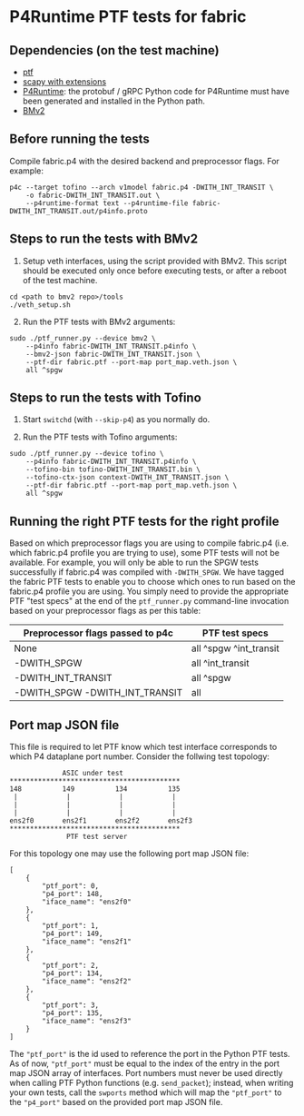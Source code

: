 # P4Runtime PTF tests for fabric

## Dependencies (on the test machine)

- [ptf](https://github.com/p4lang/ptf)
- [scapy with extensions](https://github.com/p4lang/scapy-vxlan)
- [P4Runtime](https://github.com/p4lang/PI#building-p4runtimeproto): the
protobuf / gRPC Python code for P4Runtime must have been generated and installed
in the Python path.
- [BMv2](https://github.com/p4lang/behavioral-model/blob/master/targets/simple_switch_grpc)

## Before running the tests

Compile fabric.p4 with the desired backend and preprocessor flags. For example:

```
p4c --target tofino --arch v1model fabric.p4 -DWITH_INT_TRANSIT \
    -o fabric-DWITH_INT_TRANSIT.out \
    --p4runtime-format text --p4runtime-file fabric-DWITH_INT_TRANSIT.out/p4info.proto
```

## Steps to run the tests with BMv2

1. Setup veth interfaces, using the script provided with BMv2. This script
should be executed only once before executing tests, or after a reboot of the
test machine.

```
cd <path to bmv2 repo>/tools
./veth_setup.sh
```

2. Run the PTF tests with BMv2 arguments:

```
sudo ./ptf_runner.py --device bmv2 \
    --p4info fabric-DWITH_INT_TRANSIT.p4info \
    --bmv2-json fabric-DWITH_INT_TRANSIT.json \
    --ptf-dir fabric.ptf --port-map port_map.veth.json \
    all ^spgw
```

## Steps to run the tests with Tofino

1. Start `switchd` (with `--skip-p4`) as you normally do.
   
3. Run the PTF tests with Tofino arguments:

```
sudo ./ptf_runner.py --device tofino \ 
    --p4info fabric-DWITH_INT_TRANSIT.p4info \
    --tofino-bin tofino-DWITH_INT_TRANSIT.bin \
    --tofino-ctx-json context-DWITH_INT_TRANSIT.json \
    --ptf-dir fabric.ptf --port-map port_map.veth.json \
    all ^spgw
```

## Running the right PTF tests for the right profile

Based on which preprocessor flags you are using to compile fabric.p4 (i.e. which
fabric.p4 profile you are trying to use), some PTF tests will not be
available. For example, you will only be able to run the SPGW tests successfully
if fabric.p4 was compiled with `-DWITH_SPGW`. We have tagged the fabric PTF
tests to enable you to choose which ones to run based on the fabric.p4 profile
you are using. You simply need to provide the appropriate PTF "test specs" at
the end of the `ptf_runner.py` command-line invocation based on your
preprocessor flags as per this table:

| Preprocessor flags passed to p4c | PTF test specs |
| -------------------------------- | -------------- |
| None | all ^spgw ^int_transit |
| -DWITH_SPGW | all ^int_transit |
| -DWITH_INT_TRANSIT | all ^spgw |
| -DWITH_SPGW -DWITH_INT_TRANSIT | all |

## Port map JSON file

This file is required to let PTF know which test interface corresponds to which
P4 dataplane port number. Consider the follwing test topology:

```
             ASIC under test
******************************************
148          149          134          135
 |            |            |            |
 |            |            |            |
 |            |            |            |
ens2f0       ens2f1       ens2f2       ens2f3
******************************************
              PTF test server
```

For this topology one may use the following port map JSON file:
```
[
    {
        "ptf_port": 0,
        "p4_port": 148,
        "iface_name": "ens2f0"
    },
    {
        "ptf_port": 1,
        "p4_port": 149,
        "iface_name": "ens2f1"
    },
    {
        "ptf_port": 2,
        "p4_port": 134,
        "iface_name": "ens2f2"
    },
    {
        "ptf_port": 3,
        "p4_port": 135,
        "iface_name": "ens2f3"
    }
]
```

The `"ptf_port"` is the id used to reference the port in the Python PTF
tests. As of now, `"ptf_port"` must be equal to the index of the entry in the
port map JSON array of interfaces. Port numbers must never be used directly when
calling PTF Python functions (e.g. `send_packet`); instead, when writing your
own tests, call the `swports` method which will map the `"ptf_port"` to the
`"p4_port"` based on the provided port map JSON file.
